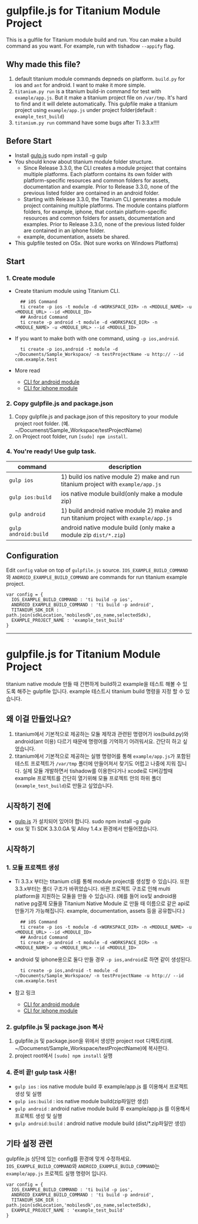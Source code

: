 # gulpfile.js for Titanium Module Project
This is a gulfile for Titanium module build and run. You can make a build command as you want. For example, run with tishadow `--appify` flag.

## Why made this file?

1. default titanium module commands depneds on platform. `build.py` for ios and `ant` for android. I want to make it more simple.
2. `titanium.py run` is a titanium build-in command for test with `example/app.js`. But it make a titanium project file on `/var/tmp`. It's hard to find and it will delete automatically. This gulpfile make a titanium project using `example/app.js` under project folder(default : `example_test_build`)
3. `titanium.py run` command have some bugs after Ti 3.3.x!!!!

## Before Start
- Install [gulp.js](http://gulpjs.com)
      sudo npm install -g gulp
- You should know about titanium module folder structure.
    - Since Release 3.3.0, the CLI creates a module project that contains multiple platforms. Each platform contains its own folder with platform-specific resources and common folders for assets, documentation and example. Prior to Release 3.3.0, none of the previous listed folder are contained in an android folder.
    - Starting with Release 3.3.0, the Titanium CLI generates a module project containing multiple platforms. The module contains platform folders, for example, iphone, that contain platform-specific resources and common folders for assets, documentation and examples. Prior to Release 3.3.0, none of the previous listed folder are contained in an iphone folder.
    - example, documentation, assets be shared.
- This gulpfile tested on OSx. (Not sure works on Windows Platfoms)

## Start
### 1. Create module
- Create titanium module using Titanium CLI.

        ## iOS Command
        ti create -p ios -t module -d <WORKSPACE_DIR> -n <MODULE_NAME> -u <MODULE_URL> --id <MODULE_ID>
        ## Android Command
        ti create -p android -t module -d <WORKSPACE_DIR> -n <MODULE_NAME> -u <MODULE_URL> --id <MODULE_ID>

- If you want to make both with one command, using `-p ios,android`.

        ti create -p ios,android -t module -d ~/Documents/Sample_Workspace/ -n testProjectName -u http:// --id com.example.test

- More read
  - [CLI for android module](http://docs.appcelerator.com/titanium/latest/#!/guide/Android_Module_Development_Guide-section-29004945_AndroidModuleDevelopmentGuide-CreatingfromtheTerminal)
  - [CLI for iphone module](http://docs.appcelerator.com/titanium/latest/#!/guide/iOS_Module_Development_Guide-section-29004946_iOSModuleDevelopmentGuide-Step2%3ACreatingyourFirstModule)

### 2. Copy gulpfile.js and package.json
1. Copy gulpfile.js and package.json of this repository to your module project root folder. (예. ~/Documenst/Sample_Workspace/testProjectName)
1. on Project root folder, run `[sudo] npm install`.

### 4. You're ready! Use gulp task.

command | description
------- | -----------
`gulp ios` | 1) build ios native module 2) make and run titanium project with `example/app.js`
`gulp ios:build` | ios native module build(only make a module zip)
`gulp android` | 1) build android native module 2) make and run titanium project with `example/app.js`
`gulp android:build` | android native module build (only make a module zip `dist/*.zip`)

## Configuration
Edit `config` value on top of `gulpfile.js` source. `IOS_EXAMPLE_BUILD_COMMAND`와 `ANDROID_EXAMPLE_BUILD_COMMAND` are commands for run titanium example project.

    var config = {
      IOS_EXAMPLE_BUILD_COMMAND : 'ti build -p ios',
      ANDROID_EXAMPLE_BUILD_COMMAND : 'ti build -p android',
      TITANIUM_SDK_DIR : path.join(sdkLocation,'mobilesdk',os_name,selectedSdk),
      EXAMPLE_PROJECT_NAME : 'example_test_build'
    }



----------

# gulpfile.js for Titanium Module Project
titanium native module 만들 때 간편하게 build하고 example을 테스트 해볼 수 있도록 해주는 gulpfile 입니다. example 테스트시 titanium build 명령을 지정 할 수 있습니다.

## 왜 이걸 만들었나요?

1. titanium에서 기본적으로 제공하는 모듈 제작과 관련된 명령어가 ios(build.py)와 android(ant 이용) 다르기 때문에 명령어를 기억하기 어려워서요. 간단히 하고 싶었습니다.
2. titanium에서 기본적으로 제공하는 실행 명령어를 통해 `example/app.js`가 포함된 테스트 프로젝트가 `/var/tmp` 폴더에 만들어져서 찾기도 어렵고 나중에 지워 집니다. 실제 모듈 개발하면서 tishadow를 이용한다거나 xcode로 디버깅할때 example 프로젝트를 간단히 열기위해 모듈 프로젝트 안의 하위 폴더(`example_test_build`)로 만들고 싶었습니다.

## 시작하기 전에
- [gulp.js](http://gulpjs.com) 가 설치되어 있어야 합니다.
      sudo npm install -g gulp
- osx 및 Ti SDK 3.3.0.GA 및 Alloy 1.4.x 환경에서 만들어졌습니다.

## 시작하기
### 1. 모듈 프로젝트 생성

- Ti 3.3.x 부터는 titanium cli를 통해 module project를 생성할 수 있습니다. 또한 3.3.x부터는 폴더 구조가 바뀌었습니다. 바뀐 프로젝트 구조로 인해 multi platform을 지원하는 모듈을 만들 수 있습니다. (예를 들어 ios및 android용 native pg결제 모듈을 Titanium Native Module 로 만들 때 이름으로 같은 api로 만들기가 가능해집니다. example, documentation, assets 등을 공유합니다.)

        ## iOS Command
        ti create -p ios -t module -d <WORKSPACE_DIR> -n <MODULE_NAME> -u <MODULE_URL> --id <MODULE_ID>
        ## Android Command
        ti create -p android -t module -d <WORKSPACE_DIR> -n <MODULE_NAME> -u <MODULE_URL> --id <MODULE_ID>

- android 및  iphone용으로 둘다 만들 경우 `-p ios,android`로 하면 같이 생성된다.

        ti create -p ios,android -t module -d ~/Documents/Sample_Workspace/ -n testProjectName -u http:// --id com.example.test

- 참고 링크
  - [CLI for android module](http://docs.appcelerator.com/titanium/latest/#!/guide/Android_Module_Development_Guide-section-29004945_AndroidModuleDevelopmentGuide-CreatingfromtheTerminal)
  - [CLI for iphone module](http://docs.appcelerator.com/titanium/latest/#!/guide/iOS_Module_Development_Guide-section-29004946_iOSModuleDevelopmentGuide-Step2%3ACreatingyourFirstModule)

### 2. gulpfile.js 및 package.json 복사
1. gulpfile.js 및 package.json을 위에서 생성한 project root 디랙토리(예. ~/Documenst/Sample_Workspace/testProjectName)에 복사한다.
1. project root에서 `[sudo] npm install` 실행

### 4. 준비 끝! gulp task 사용!
- `gulp ios` : ios native module build 후 example/app.js 를 이용해서 프로젝트 생성 및 실행
- `gulp ios:build` : ios native module build(zip파일만 생성)
- `gulp android` : android native module build 후 example/app.js 를 이용해서 프로젝트 생성 및 실행
- `gulp android:build` : android native module build (dist/*.zip파일만 생성)

## 기타 설정 관련
gulpfile.js 상단에 있는 config를 환경에 맞게 수정하세요. `IOS_EXAMPLE_BUILD_COMMAND`와 `ANDROID_EXAMPLE_BUILD_COMMAND`는 `example/app.js` 프로젝트 실행 명령어 입니다.

    var config = {
      IOS_EXAMPLE_BUILD_COMMAND : 'ti build -p ios',
      ANDROID_EXAMPLE_BUILD_COMMAND : 'ti build -p android',
      TITANIUM_SDK_DIR : path.join(sdkLocation,'mobilesdk',os_name,selectedSdk),
      EXAMPLE_PROJECT_NAME : 'example_test_build'
    }
